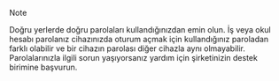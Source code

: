   > [!NOTE]
  > Doğru yerlerde doğru parolaları kullandığınızdan emin olun. İş veya okul hesabı parolanız cihazınızda oturum açmak için kullandığınız paroladan farklı olabilir ve bir cihazın parolası diğer cihazla aynı olmayabilir. Parolalarınızla ilgili sorun yaşıyorsanız yardım için şirketinizin destek birimine başvurun.
